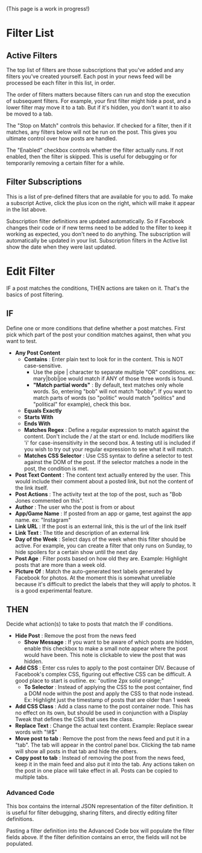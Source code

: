 (This page is a work in progress!)

<h1 id="filter-list">Filter List</h1>

## Active Filters

The top list of filters are those subscriptions that you've added and any filters you've created yourself. Each post in your news feed will be processed be each filter in this list, in order. 

The order of filters matters because filters can run and stop the execution of subsequent filters. For example, your first filter might hide a post, and a lower filter may move it to a tab. But if it's hidden, you don't want it to also be moved to a tab.

The "Stop on Match" controls this behavior. If checked for a filter, then if it matches, any filters below will not be run on the post. This gives you ultimate control over how posts are handled.

The "Enabled" checkbox controls whether the filter actually runs. If not enabled, then the filter is skipped. This is useful for debugging or for temporarily removing a certain filter for a while.

## Filter Subscriptions

This is a list of pre-defined filters that are available for you to add. To make a subscript Active, click the plus icon on the right, which will make it appear in the list above.

Subscription filter definitions are updated automatically. So if Facebook changes their code or if new terms need to be added to the filter to keep it working as expected, you don't need to do anything. The subscription will automatically be updated in your list. Subscription filters in the Active list show the date when they were last updated.

<h1 id="edit-filter">Edit Filter</h1>

IF a post matches the conditions, THEN actions are taken on it. That's the basics of post filtering.

## IF

Define one or more conditions that define whether a post matches. First pick which part of the post your condition matches against, then what you want to test.

 - **Any Post Content**
   - **Contains** : Enter plain text to look for in the content. This is NOT case-sensitive.
     - Use the pipe | character to separate multiple "OR" conditions. ex: mary|bob|joe would match if ANY of those three words is found.
     - **"Match partial words"** : By default, text matches only whole words. So, entering "bob" will not match "bobby". If you want to match parts of words (so "politic" would match "politics" and "political" for example), check this box.
   - **Equals Exactly**
   - **Starts With**
   - **Ends With**
   - **Matches Regex** : Define a regular expression to match against the content. Don't include the / at the start or end. Include modifiers like 'i' for case-insensitivity in the second box. A testing util is included if you wish to try out your regular expression to see what it will match.
   - **Matches CSS Selector** : Use CSS syntax to define a selector to test against the DOM of the post. If the selector matches a node in the post, the condition is met.
 - **Post Text Content** : The content text actually entered by the user. This would include their comment about a posted link, but not the content of the link itself.
 - **Post Actions** : The activity text at the top of the post, such as "Bob Jones commented on this".
 - **Author** : The user who the post is from or about
 - **App/Game Name** : If posted from an app or game, test against the app name. ex: "Instagram"
 - **Link URL** : If the post is an external link, this is the url of the link itself
 - **Link Text** : The title and description of an external link
 - **Day of the Week** : Select days of the week when this filter should be active. For example, you can create a filter that only runs on Sunday, to hide spoilers for a certain show until the next day
 - **Post Age** : Filter posts based on how old they are. Example: Highlight posts that are more than a week old.
 - **Picture Of** : Match the auto-generated text labels generated by Facebook for photos. At the moment this is somewhat unreliable because it's difficult to predict the labels that they will apply to photos. It is a good experimental feature.

## THEN

Decide what action(s) to take to posts that match the IF conditions.

 - **Hide Post** : Remove the post from the news feed
   - **Show Message** : If you want to be aware of which posts are hidden, enable this checkbox to make a small note appear where the post would have been. This note is clickable to view the post that was hidden.
 - **Add CSS** : Enter css rules to apply to the post container DIV. Because of Facebook's complex CSS, figuring out effective CSS can be difficult. A good place to start is outline. ex: "outline 2px solid orange;"
   - **To Selector** : Instead of applying the CSS to the post container, find a DOM node within the post and apply the CSS to that node instead. Ex: Highlight just the timestamp of posts that are older than 1 week
 - **Add CSS Class** : Add a class name to the post container node. This has no effect on its own, but should be used in conjunction with a Display Tweak that defines the CSS that uses the class.
 - **Replace Text** : Change the actual text content. Example: Replace swear words with "!#$"
 - **Move post to tab** : Remove the post from the news feed and put it in a "tab". The tab will appear in the control panel box. Clicking the tab name will show all posts in that tab and hide the others.
 - **Copy post to tab** : Instead of removing the post from the news feed, keep it in the main feed and also put it into the tab. Any actions taken on the post in one place will take effect in all. Posts can be copied to multiple tabs.

### Advanced Code

This box contains the internal JSON representation of the filter definition. It is useful for filter debugging, sharing filters, and directly editing filter definitions.

Pasting a filter definition into the Advanced Code box will populate the filter fields above. If the filter definition contains an error, the fields will not be populated.

